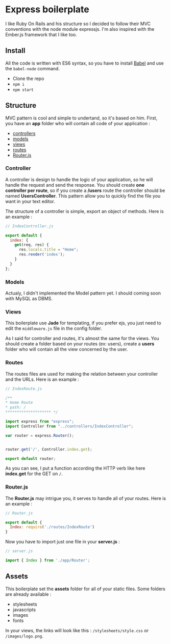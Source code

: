 Express boilerplate
================

I like Ruby On Rails and his structure so I decided to follow their MVC conventions with the node module expressjs. I'm also inspired
with the Ember.js framework that I like too.


## Install

All the code is written with ES6 syntax, so you have to install [Babel](https://babeljs.io/docs/using-babel/) and use the `babel-node` command.


- Clone the repo 
- `npm i`
- `npm start`

## Structure

MVC pattern is cool and simple to undertand, so it's based on him.
First, you have an **app** folder who will contain all code of your application :

- [controllers](#controller)
- [models](#models)
- [views](#views)
- [routes](#routes)
- <a href="#routerjs">Router.js</a>

### Controller

A controller is design to handle the logic of your application, so he will handle the request and send the response. You should create **one controller per route**, so if you create a **/users** route the controller should be named **UsersController**. This pattern allow you to quickly find the file you want in your text editor. 

The structure of a controller is simple, export an object of methods. Here is an example :
```js
// IndexController.js

export default {
  index: {
    get(req, res) {
      res.locals.title = "Home";
      res.render('index');
    }
  }
};
```

### Models

Actualy, I didn't implemented the Model pattern yet. I should coming soon with MySQL as DBMS.


### Views

This boilerplate use **Jade** for templating, if you prefer ejs, you just need to edit the `middleware.js` file in the config folder.

As I said for controller and routes, it's almost the same for the views. You should create a folder based on your routes (ex: users), create a
**users** folder who will contain all the view concerned by the user.

### Routes

The routes files are used for making the relation between your controller and the URLs. Here is an example :
```js
// IndexRoute.js

/**
* Home Route
* path: /
******************** */

import express from "express";
import Controller from "../controllers/IndexController";

var router = express.Router();


router.get('/', Controller.index.get);

export default router;
```

As you can see, I put a function according the HTTP verb like here **index.get** for the GET on `/`.

### Router.js

The **Router.js** may intrigue you, it serves to handle all of your routes. Here is an example :
```js
// Router.js

export default {
  Index: require('./routes/IndexRoute')
}
```
Now you have to import just one file in your **server.js** :
```js
// server.js

import { Index } from './app/Router';
```

## Assets

This boilerplate set the **assets** folder for all of your static files. Some folders are already available :

- stylesheets
- javascripts
- images
- fonts

In your views, the links will look like this : `/stylesheets/style.css` or `/images/logo.png`.
